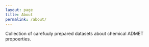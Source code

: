 ```yaml
---
layout: page
title: About
permalink: /about/
---
```


Collection of carefuuly prepared datasets about chemical ADMET propoerties. 
